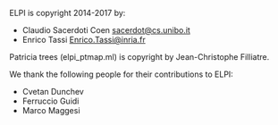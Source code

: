 ELPI is copyright 2014-2017 by:
  - Claudio Sacerdoti Coen <sacerdot@cs.unibo.it>
  - Enrico Tassi <Enrico.Tassi@inria.fr>

Patricia trees (elpi_ptmap.ml) is copyright by Jean-Christophe Filliatre.

We thank the following people for their contributions to ELPI:
  - Cvetan Dunchev
  - Ferruccio Guidi
  - Marco Maggesi
